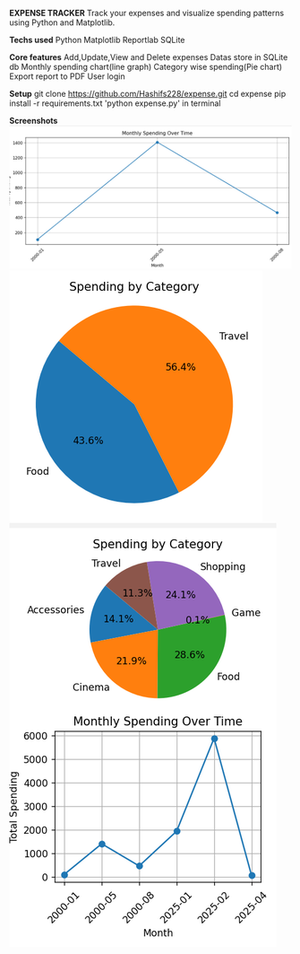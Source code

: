 **EXPENSE TRACKER**
      Track your expenses and visualize spending patterns using Python and Matplotlib.

**Techs used**
        Python
        Matplotlib
        Reportlab
        SQLite

**Core features**
        Add,Update,View and Delete expenses
        Datas store in SQLite db
        Monthly spending chart(line graph)
        Category wise spending(Pie chart)
        Export report to PDF
        User login

**Setup**
        git clone https://github.com/Hashifs228/expense.git
        cd expense
        pip install -r requirements.txt
        'python expense.py' in terminal



**Screenshots**
![Line graph](screenshots/line_graph.png)
![Pie Chart](screenshots/pie_chart.png)
![Both](screenshots/both_chart.png)






